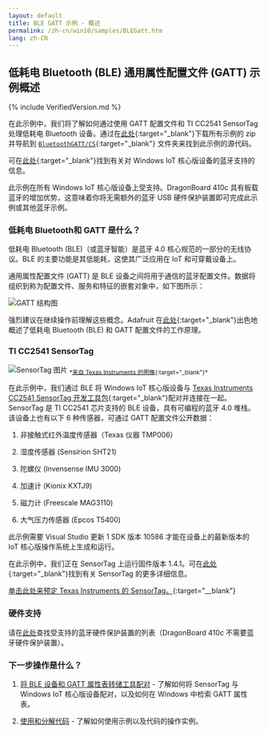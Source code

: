 ```yaml
---
layout: default
title: BLE GATT 示例 - 概述
permalink: /zh-cn/win10/samples/BLEGatt.htm
lang: zh-CN
---
```


## 低耗电 Bluetooth \(BLE\) 通用属性配置文件 \(GATT\) 示例概述

{% include VerifiedVersion.md %}

在此示例中，我们将了解如何通过使用 GATT 配置文件和 TI CC2541 SensorTag 处理低耗电 Bluetooth 设备。通过在[此处](https://github.com/ms-iot/samples/archive/develop.zip){:target="_blank"}下载所有示例的 zip 并导航到 [`BluetoothGATT/CS`](https://github.com/ms-iot/samples/tree/develop/BluetoothGATT/CS){:target="_blank"} 文件夹来找到此示例的源代码。

可在[此处]({{site.baseurl}}/{{page.lang}}/win10/Bluetooth.htm){:target="_blank"}找到有关对 Windows IoT 核心版设备的蓝牙支持的信息。

此示例在所有 Windows IoT 核心版设备上受支持。DragonBoard 410c 具有板载蓝牙的增加优势，这意味着你将无需额外的蓝牙 USB 硬件保护装置即可完成此示例或其他蓝牙示例。

### 低耗电 Bluetooth和 GATT 是什么？
低耗电 Bluetooth \(BLE\)（或蓝牙智能）是蓝牙 4.0 核心规范的一部分的无线协议。BLE 的主要功能是其低能耗，这使其广泛应用在 IoT 和可穿戴设备上。

通用属性配置文件 \(GATT\) 是 BLE 设备之间将用于通信的蓝牙配置文件。数据将组织到称为配置文件、服务和特征的嵌套对象中，如下图所示：

![GATT 结构图]({{site.baseurl}}/Resources/images/BLEGatt/GattDiagram.png)

强烈建议在继续操作前理解这些概念。Adafruit 在[此处](https://learn.adafruit.com/introduction-to-bluetooth-low-energy/introduction){:target="_blank"}出色地概述了低耗电 Bluetooth \(BLE\) 和 GATT 配置文件的工作原理。

### TI CC2541 SensorTag

![SensorTag 图片]({{site.baseurl}}/Resources/images/BLEGatt/SensorTag_with_iPad.jpg) <sub>\*[来自 Texas Instruments 的图像](http://processors.wiki.ti.com/index.php/File:SensorTag_with_iPad.jpg){:target="_blank"}\*</sub>

在此示例中，我们通过 BLE 将 Windows IoT 核心版设备与 [Texas Instruments CC2541 SensorTag 开发工具包](http://www.ti.com/tool/cc2541dk-sensor){:target="_blank"}配对并连接在一起。SensorTag 是 TI CC2541 芯片支持的 BLE 设备，具有可编程的蓝牙 4.0 堆栈。该设备上也有以下 6 种传感器，可通过 GATT 配置文件公开数据：

1. 非接触式红外温度传感器（Texas 仪器 TMP006）

2. 湿度传感器 \(Sensirion SHT21\)

3. 陀螺仪 \(Invensense IMU 3000\)

4. 加速计 \(Kionix KXTJ9\)

5. 磁力计 \(Freescale MAG3110\)

6. 大气压力传感器 \(Epcos T5400\)

此示例需要 Visual Studio 更新 1 SDK 版本 10586 才能在设备上的最新版本的 IoT 核心版操作系统上生成和运行。

在此示例中，我们正在 SensorTag 上运行固件版本 1.4.1。可在[此处](http://processors.wiki.ti.com/index.php/SensorTag_User_Guide){:target="_blank"}找到有关 SensorTag 的更多详细信息。

[单击此处来预定 Texas Instruments 的 SensorTag。](http://www.ti.com/tool/cc2650stk#buy){:target="__blank"}

### 硬件支持

请在[此处]({{site.baseurl}}/{{page.lang}}/win10/SupportedInterfaces.htm)查找受支持的蓝牙硬件保护装置的列表（DragonBoard 410c 不需要蓝牙硬件保护装置）。

### 下一步操作是什么？
1. [将 BLE 设备和 GATT 属性表转储工具配对]({{site.baseurl}}/{{page.lang}}/win10/samples/BLEGatt1.htm) - 了解如何将 SensorTag 与 Windows IoT 核心版设备配对，以及如何在 Windows 中检索 GATT 属性表。

2. [使用和分解代码]({{site.baseurl}}/{{page.lang}}/win10/samples/BLEGatt2.htm) - 了解如何使用示例以及代码的操作实例。
